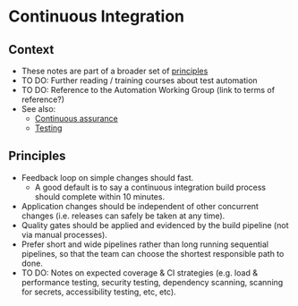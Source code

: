 # Continuous Integration

## Context

* These notes are part of a broader set of [principles](../principles.md)
* TO DO: Further reading / training courses about test automation
* TO DO: Reference to the Automation Working Group (link to terms of reference?)
* See also:
    * [Continuous assurance](continuous-assurance.md)
    * [Testing](testing.md)

## Principles

* Feedback loop on simple changes should fast.
  * A good default is to say a continuous integration build process should complete within 10 minutes.
* Application changes should be independent of other concurrent changes (i.e. releases can safely be taken at any time).
* Quality gates should be applied and evidenced by the build pipeline (not via manual processes).
* Prefer short and wide pipelines rather than long running sequential pipelines, so that the team can choose the shortest responsible path to done.
* TO DO: Notes on expected coverage & CI strategies (e.g. load & performance testing, security testing, dependency scanning, scanning for secrets, accessibility testing, etc, etc).
